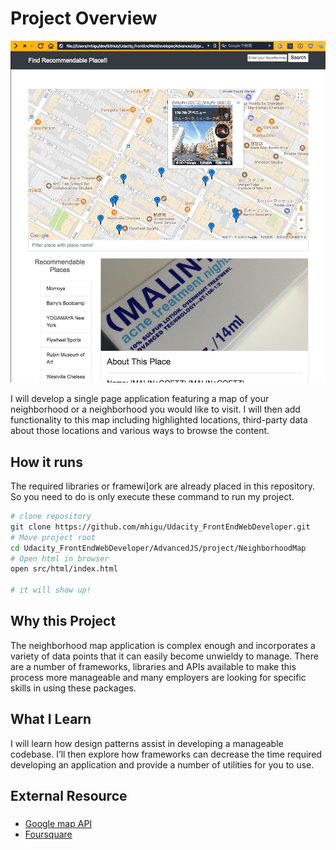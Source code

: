 # Project Overview

![top_image](contents/Neighborhood_Map.jpg)

I will develop a single page application featuring a map of your neighborhood or a neighborhood you would like to visit. I will then add functionality to this map including highlighted locations, third-party data about those locations and various ways to browse the content.

## How it runs

The required libraries or framewi]ork are already placed in this repository. So you need to do is only execute these command to run my project.

```bash
# clone repository
git clone https://github.com/mhigu/Udacity_FrontEndWebDeveloper.git
# Move project root
cd Udacity_FrontEndWebDeveloper/AdvancedJS/project/NeighborhoodMap
# Open html in browser
open src/html/index.html

# it will show up!
```

## Why this Project

The neighborhood map application is complex enough and incorporates a variety of data points that it can easily become unwieldy to manage. There are a number of frameworks, libraries and APIs available to make this process more manageable and many employers are looking for specific skills in using these packages.

## What I Learn

I will learn how design patterns assist in developing a manageable codebase. I’ll then explore how frameworks can decrease the time required developing an application and provide a number of utilities for you to use.

## External Resource

### 

* [Google map API](https://developers.google.com/maps/)
* [Foursquare](https://developer.foursquare.com/)
